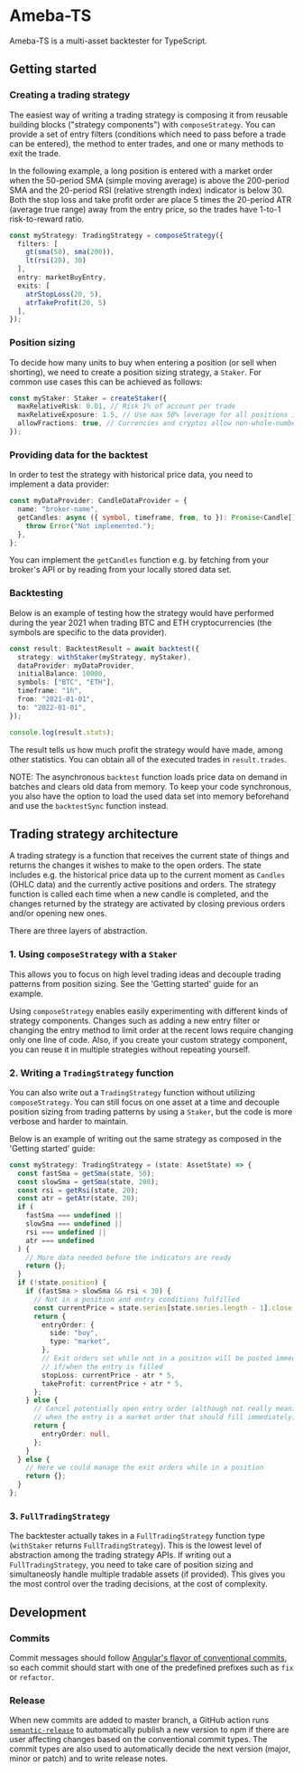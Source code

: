 # Ameba-TS

Ameba-TS is a multi-asset backtester for TypeScript.

## Getting started

### Creating a trading strategy

The easiest way of writing a trading strategy is composing it from reusable
building blocks ("strategy components") with `composeStrategy`. You can provide
a set of entry filters (conditions which need to pass before a trade can be
entered), the method to enter trades, and one or many methods to exit the trade.

In the following example, a long position is entered with a market order when
the 50-period SMA (simple moving average) is above the 200-period SMA and the
20-period RSI (relative strength index) indicator is below 30. Both the stop
loss and take profit order are place 5 times the 20-period ATR (average true
range) away from the entry price, so the trades have 1-to-1 risk-to-reward
ratio.

<!-- prettier-ignore -->
```ts
const myStrategy: TradingStrategy = composeStrategy({
  filters: [
    gt(sma(50), sma(200)),
    lt(rsi(20), 30)
  ],
  entry: marketBuyEntry,
  exits: [
    atrStopLoss(20, 5),
    atrTakeProfit(20, 5)
  ],
});
```

### Position sizing

To decide how many units to buy when entering a position (or sell when
shorting), we need to create a position sizing strategy, a `Staker`. For common
use cases this can be achieved as follows:

```ts
const myStaker: Staker = createStaker({
  maxRelativeRisk: 0.01, // Risk 1% of account per trade
  maxRelativeExposure: 1.5, // Use max 50% leverage for all positions in total
  allowFractions: true, // Currencies and cryptos allow non-whole-number position sizes, stocks don't
});
```

### Providing data for the backtest

In order to test the strategy with historical price data, you need to implement
a data provider:

```ts
const myDataProvider: CandleDataProvider = {
  name: "broker-name",
  getCandles: async ({ symbol, timeframe, from, to }): Promise<Candle[]> => {
    throw Error("Not implemented.");
  },
};
```

You can implement the `getCandles` function e.g. by fetching from your broker's
API or by reading from your locally stored data set.

### Backtesting

Below is an example of testing how the strategy would have performed during the
year 2021 when trading BTC and ETH cryptocurrencies (the symbols are specific to
the data provider).

```ts
const result: BacktestResult = await backtest({
  strategy: withStaker(myStrategy, myStaker),
  dataProvider: myDataProvider,
  initialBalance: 10000,
  symbols: ["BTC", "ETH"],
  timeframe: "1h",
  from: "2021-01-01",
  to: "2022-01-01",
});

console.log(result.stats);
```

The result tells us how much profit the strategy would have made, among other
statistics. You can obtain all of the executed trades in `result.trades`.

NOTE: The asynchronous `backtest` function loads price data on demand in batches
and clears old data from memory. To keep your code synchronous, you also have
the option to load the used data set into memory beforehand and use the
`backtestSync` function instead.

## Trading strategy architecture

A trading strategy is a function that receives the current state of things and
returns the changes it wishes to make to the open orders. The state includes
e.g. the historical price data up to the current moment as `Candles` (OHLC data)
and the currently active positions and orders. The strategy function is called
each time when a new candle is completed, and the changes returned by the
strategy are activated by closing previous orders and/or opening new ones.

There are three layers of abstraction.

### 1. Using `composeStrategy` with a `Staker`

This allows you to focus on high level trading ideas and decouple trading
patterns from position sizing. See the 'Getting started' guide for an example.

Using `composeStrategy` enables easily experimenting with different kinds of
strategy components. Changes such as adding a new entry filter or changing the
entry method to limit order at the recent lows require changing only one line of
code. Also, if you create your custom strategy component, you can reuse it in
multiple strategies without repeating yourself.

### 2. Writing a `TradingStrategy` function

You can also write out a `TradingStrategy` function without utilizing
`composeStrategy`. You can still focus on one asset at a time and decouple
position sizing from trading patterns by using a `Staker`, but the code is more
verbose and harder to maintain.

Below is an example of writing out the same strategy as composed in the 'Getting
started' guide:

```ts
const myStrategy: TradingStrategy = (state: AssetState) => {
  const fastSma = getSma(state, 50);
  const slowSma = getSma(state, 200);
  const rsi = getRsi(state, 20);
  const atr = getAtr(state, 20);
  if (
    fastSma === undefined ||
    slowSma === undefined ||
    rsi === undefined ||
    atr === undefined
  ) {
    // More data needed before the indicators are ready
    return {};
  }
  if (!state.position) {
    if (fastSma > slowSma && rsi < 30) {
      // Not in a position and entry conditions fulfilled
      const currentPrice = state.series[state.series.length - 1].close;
      return {
        entryOrder: {
          side: "buy",
          type: "market",
        },
        // Exit orders set while not in a position will be posted immediately
        // if/when the entry is filled
        stopLoss: currentPrice - atr * 5,
        takeProfit: currentPrice + atr * 5,
      };
    } else {
      // Cancel potentially open entry order (although not really meaningful
      // when the entry is a market order that should fill immediately)
      return {
        entryOrder: null,
      };
    }
  } else {
    // Here we could manage the exit orders while in a position
    return {};
  }
};
```

### 3. `FullTradingStrategy`

The backtester actually takes in a `FullTradingStrategy` function type
(`withStaker` returns `FullTradingStrategy`). This is the lowest level of
abstraction among the trading strategy APIs. If writing out a
`FullTradingStrategy`, you need to take care of position sizing and
simultaneosly handle multiple tradable assets (if provided). This gives you the
most control over the trading decisions, at the cost of complexity.

## Development

### Commits

Commit messages should follow [Angular's flavor of conventional
commits](https://github.com/angular/angular/blob/main/CONTRIBUTING.md#-commit-message-format),
so each commit should start with one of the predefined prefixes such as `fix` or
`refactor`.

### Release

When new commits are added to master branch, a GitHub action runs
[`semantic-release`](https://github.com/semantic-release/semantic-release) to
automatically publish a new version to npm if there are user affecting changes
based on the conventional commit types. The commit types are also used to
automatically decide the next version (major, minor or patch) and to write
release notes.
